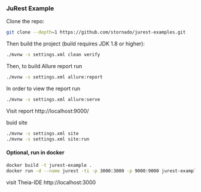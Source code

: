 ### JuRest Example

Clone the repo:

```bash
git clone --depth=1 https://github.com/stornado/jurest-examples.git
```

Then build the project (build requires JDK 1.8 or higher):

```bash
./mvnw -s settings.xml clean verify
```

Then, to build Allure report run

```bash
./mvnw -s settings.xml allure:report
```

In order to view the report run

```bash
./mvnw -s settings.xml allure:serve
```

Visit report http://localhost:9000/

buid site

```bash
./mvnw -s settings.xml site
./mvnw -s settings.xml site:run
```

#### Optional, run in docker

```bash
docker build -t jurest-example .
docker run -d --name jurest -ti -p 3000:3000 -p 9000:9000 jurest-example
```

visit Theia-IDE http://localhost:3000
